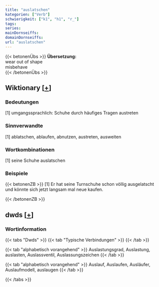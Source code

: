 ```yaml
---
title: "auslatschen"
kategorien: ["Verb"]
schwierigkeit: ["k1", "h1", "r_"]
tags:
series:
mainDornseiffs:
domainDornseiffs:
url: "auslatschen"
---
```


{{< betonenÜbs >}}
**Übersetzung:**  
wear out of shape  
misbehave  
{{< /betonenÜbs >}}

## Wiktionary [[+](https://de.wiktionary.org/wiki/auslatschen)]

### Bedeutungen
[1] umgangssprachlich: Schuhe durch häufiges Tragen austreten  

### Sinnverwandte
[1] ablatschen, ablaufen, abnutzen, austreten, ausweiten  

### Wortkombinationen
[1] seine Schuhe auslatschen  

### Beispiele
{{< betonenZB >}}
[1] Er hat seine Turnschuhe schon völlig ausgelatscht und könnte sich jetzt langsam mal neue kaufen.  

{{< /betonenZB >}}


## dwds [[+](https://www.dwds.de/wb/auslatschen)]

### Wortinformation
{{< tabs "Dwds" >}}
{{< tab "Typische Verbindungen" >}}
{{< /tab >}}

{{< tab "alphabetisch vorangehend" >}}
Auslastungsgrad, Auslastung, auslasten, Auslassventil, Auslassungszeichen
{{< /tab >}}

{{< tab "alphabetisch vorangehend" >}}
Auslauf, Auslaufen, Ausläufer, Auslaufmodell, auslaugen
{{< /tab >}}

{{< /tabs >}}

